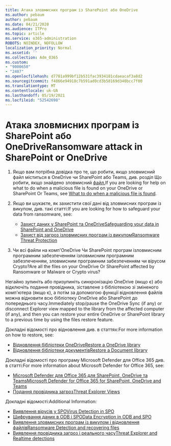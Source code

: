 ```yaml
---
title: Атака зловмисних програм із SharePoint або OneDrive
ms.author: pebaum
author: pebaum
ms.date: 04/21/2020
ms.audience: ITPro
ms.topic: article
ms.service: o365-administration
ROBOTS: NOINDEX, NOFOLLOW
localization_priority: Normal
ms.assetid: ''
ms.collection: Adm_O365
ms.custom:
- "9000650"
- "2487"
ms.openlocfilehash: d7781a999bf12b531fac3934181cdaeacaf3a8d2
ms.sourcegitcommit: f4866e94918c7b591ad0cd3b58169d340bcc7f00
ms.translationtype: MT
ms.contentlocale: uk-UA
ms.lasthandoff: 05/19/2021
ms.locfileid: "52542698"
---
```

# <a name="ransomware-attack-in-sharepoint-or-onedrive"></a><span data-ttu-id="1a80e-102">Атака зловмисних програм із SharePoint або OneDrive</span><span class="sxs-lookup"><span data-stu-id="1a80e-102">Ransomware attack in SharePoint or OneDrive</span></span>

1.  <span data-ttu-id="1a80e-103">Якщо вам потрібна довідка про те, що робити, якщо зловмисний файл міститься в OneDrive чи SharePoint або Teams, див. розділ Що робити, якщо знайдено зловмисний [файл.](https://support.office.com/en-ie/article/what-to-do-when-a-malicious-file-is-found-in-sharepoint-online-onedrive-or-microsoft-teams-01e902ad-a903-4e0f-b093-1e1ac0c37ad2)</span><span class="sxs-lookup"><span data-stu-id="1a80e-103">If you are looking for help on what to do when a malicious file is found on your OneDrive or SharePoint Or Teams, see [What to do when a malicious file is found](https://support.office.com/en-ie/article/what-to-do-when-a-malicious-file-is-found-in-sharepoint-online-onedrive-or-microsoft-teams-01e902ad-a903-4e0f-b093-1e1ac0c37ad2).</span></span>
2. <span data-ttu-id="1a80e-104">Якщо ви шукаєте, як захистити свої дані від зловмисних програм із викупом, див. такі статті:</span><span class="sxs-lookup"><span data-stu-id="1a80e-104">If you are looking for how to safeguard your data from ransomware, see:</span></span>
    - [<span data-ttu-id="1a80e-105">Захист даних у SharePoint та OneDrive</span><span class="sxs-lookup"><span data-stu-id="1a80e-105">Safeguarding your data in SharePoint and OneDrive</span></span>](/sharepoint/safeguarding-your-data) 
    - [<span data-ttu-id="1a80e-106">Захист від загроз ізловмисних програм із викупом</span><span class="sxs-lookup"><span data-stu-id="1a80e-106">Ransomware Threat Protection</span></span>](/windows/security/threat-protection/intelligence/ransomware-malware)    

3.  <span data-ttu-id="1a80e-107">Чи всі файли на комп'OneDrive Чи SharePoint програм ізловмисним програмним забезпеченням ізловмисним програмним забезпеченням, зловмисним програмним забезпеченням чи вірусом Crypto?</span><span class="sxs-lookup"><span data-stu-id="1a80e-107">Are all the files on your OneDrive Or SharePoint affected by Ransomware or Malware or Crypto virus?</span></span> 

<span data-ttu-id="1a80e-108">Негайно зупиніть або призупиніть синхронізацію OneDrive (якщо є) або відключіть подання провідника, зіставлене з бібліотекою зі зміненого комп'ютера (якщо є), а потім за допомогою функції відновлення файлів можна відновити всю бібліотеку OneDrive або SharePoint до попереднього часу.</span><span class="sxs-lookup"><span data-stu-id="1a80e-108">Immediately stop/pause the OneDrive Sync (if any) or disconnect Explorer view mapped to the library from the affected computer (if any), and then you can restore your entire OneDrive or SharePoint library to a previous time by using the files restore feature.</span></span> 

<span data-ttu-id="1a80e-109">Докладні відомості про відновлення див. в статтях:</span><span class="sxs-lookup"><span data-stu-id="1a80e-109">For more information on how to restore, see:</span></span>

- [<span data-ttu-id="1a80e-110">Відновлення бібліотеки OneDrive</span><span class="sxs-lookup"><span data-stu-id="1a80e-110">Restore a OneDrive library</span></span>](https://support.office.com/article/restore-your-onedrive-fa231298-759d-41cf-bcd0-25ac53eb8a150)
- [<span data-ttu-id="1a80e-111">Відновлення бібліотеки документів</span><span class="sxs-lookup"><span data-stu-id="1a80e-111">Restore a Document library</span></span>](https://support.office.com/article/restore-a-document-library-317791c3-8bd0-4dfd-8254-3ca90883d39a)

<span data-ttu-id="1a80e-112">Докладні відомості про програму Microsoft Defender для Office 365 див. в статті:</span><span class="sxs-lookup"><span data-stu-id="1a80e-112">For more information about Microsoft Defender for Office 365, see:</span></span>
- [<span data-ttu-id="1a80e-113">Microsoft Defender для Office 365 для SharePoint, OneDrive та Teams</span><span class="sxs-lookup"><span data-stu-id="1a80e-113">Microsoft Defender for Office 365 for SharePoint, OneDrive and Teams</span></span>](/microsoft-365/security/office-365-security/atp-for-spo-odb-and-teams)
- [<span data-ttu-id="1a80e-114">Подання провідника загроз</span><span class="sxs-lookup"><span data-stu-id="1a80e-114">Threat Explorer Views</span></span>](/microsoft-365/security/office-365-security/threat-explorer-views)

<span data-ttu-id="1a80e-115">Докладні відомості:</span><span class="sxs-lookup"><span data-stu-id="1a80e-115">Additional Information:</span></span>

- [<span data-ttu-id="1a80e-116">Виявлення вірусів у SPO</span><span class="sxs-lookup"><span data-stu-id="1a80e-116">Virus Detection in SPO</span></span>](/microsoft-365/security/office-365-security/virus-detection-in-spo)</br>
- [<span data-ttu-id="1a80e-117">Шифрування даних в ODB і SPO</span><span class="sxs-lookup"><span data-stu-id="1a80e-117">Data Encryption in ODB and SPO</span></span>](/microsoft-365/compliance/data-encryption-in-odb-and-spo)</br>
- [<span data-ttu-id="1a80e-118">Виявлення зловмисних програм із викупом і відновлення файлів</span><span class="sxs-lookup"><span data-stu-id="1a80e-118">Ransomware Detection and recovering files</span></span>](https://support.office.com/article/Ransomware-detection-and-recovering-your-files-0d90ec50-6bfd-40f4-acc7-b8c12c73637f)</br>
- [<span data-ttu-id="1a80e-119">Виявлення провідника загроз і реального часу</span><span class="sxs-lookup"><span data-stu-id="1a80e-119">Threat Explorer and Realtime detections</span></span>](/microsoft-365/security/office-365-security/threat-explorer-views)